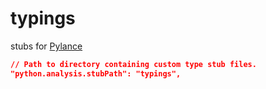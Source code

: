 # typings

stubs for [Pylance](https://marketplace.visualstudio.com/items?itemName=ms-python.vscode-pylance)

```json
// Path to directory containing custom type stub files.
"python.analysis.stubPath": "typings",
```

